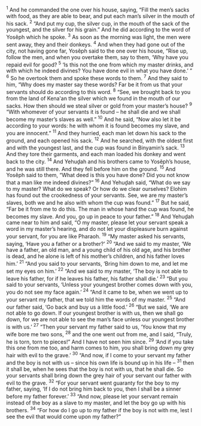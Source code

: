 <sup>1</sup> And he commanded the one over his house, saying, “Fill the men’s sacks with food, as they are able to bear, and put each man’s silver in the mouth of his sack.
<sup>2</sup> “And put my cup, the silver cup, in the mouth of the sack of the youngest, and the silver for his grain.” And he did according to the word of Yosĕph which he spoke.
<sup>3</sup> As soon as the morning was light, the men were sent away, they and their donkeys.
<sup>4</sup> And when they had gone out of the city, not having gone far, Yosĕph said to the one over his house, “Rise up, follow the men, and when you overtake them, say to them, ‘Why have you repaid evil for good?
<sup>5</sup> ‘Is this not the one from which my master drinks, and with which he indeed divines? You have done evil in what you have done.’ ”
<sup>6</sup> So he overtook them and spoke these words to them.
<sup>7</sup> And they said to him, “Why does my master say these words? Far be it from us that your servants should do according to this word.
<sup>8</sup> “See, we brought back to you from the land of Kena‛an the silver which we found in the mouth of our sacks. How then should we steal silver or gold from your master’s house?
<sup>9</sup> “With whomever of your servants it is found – he shall die and we shall become my master’s slaves as well.”
<sup>10</sup> And he said, “Now also let it be according to your words: he with whom it is found becomes my slave, and you are innocent.”
<sup>11</sup> And they hurried, each man let down his sack to the ground, and each opened his sack.
<sup>12</sup> And he searched, with the oldest first and with the youngest last, and the cup was found in Binyamin’s sack.
<sup>13</sup> And they tore their garments, and each man loaded his donkey and went back to the city.
<sup>14</sup> And Yehuḏah and his brothers came to Yosĕph’s house, and he was still there. And they fell before him on the ground.
<sup>15</sup> And Yosĕph said to them, “What deed is this you have done? Did you not know that a man like me indeed divines?”
<sup>16</sup> And Yehuḏah said, “What do we say to my master? What do we speak? Or how do we clear ourselves? Elohim has found out the crookedness of your servants. See, we are my master’s slaves, both we and he also with whom the cup was found.”
<sup>17</sup> But he said, “Far be it from me to do this. The man in whose hand the cup was found, he becomes my slave. And you, go up in peace to your father.”
<sup>18</sup> And Yehuḏah came near to him and said, “O my master, please let your servant speak a word in my master’s hearing, and do not let your displeasure burn against your servant, for you are like Pharaoh.
<sup>19</sup> “My master asked his servants, saying, ‘Have you a father or a brother?’
<sup>20</sup> “And we said to my master, ‘We have a father, an old man, and a young child of his old age, and his brother is dead, and he alone is left of his mother’s children, and his father loves him.’
<sup>21</sup> “And you said to your servants, ‘Bring him down to me, and let me set my eyes on him.’
<sup>22</sup> “And we said to my master, ‘The boy is not able to leave his father, for if he leaves his father, his father shall die.’
<sup>23</sup> “But you said to your servants, ‘Unless your youngest brother comes down with you, you do not see my face again.’
<sup>24</sup> “And it came to be, when we went up to your servant my father, that we told him the words of my master.
<sup>25</sup> “And our father said, ‘Go back and buy us a little food.’
<sup>26</sup> “But we said, ‘We are not able to go down. If our youngest brother is with us, then we shall go down, for we are not able to see the man’s face unless our youngest brother is with us.’
<sup>27</sup> “Then your servant my father said to us, ‘You know that my wife bore me two sons,
<sup>28</sup> and the one went out from me, and I said, “Truly, he is torn, torn to pieces!” And I have not seen him since.
<sup>29</sup> ‘And if you take this one from me too, and harm comes to him, you shall bring down my grey hair with evil to the grave.’
<sup>30</sup> “And now, if I come to your servant my father and the boy is not with us – since his own life is bound up in his life –
<sup>31</sup> then it shall be, when he sees that the boy is not with us, that he shall die. So your servants shall bring down the grey hair of your servant our father with evil to the grave.
<sup>32</sup> “For your servant went guaranty for the boy to my father, saying, ‘If I do not bring him back to you, then I shall be a sinner before my father forever.’
<sup>33</sup> “And now, please let your servant remain instead of the boy as a slave to my master, and let the boy go up with his brothers.
<sup>34</sup> “For how do I go up to my father if the boy is not with me, lest I see the evil that would come upon my father?”
